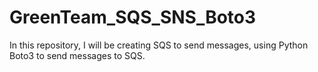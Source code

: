 # GreenTeam_SQS_SNS_Boto3
In this repository, I will be creating SQS to send messages,
using Python Boto3 to send messages to SQS.